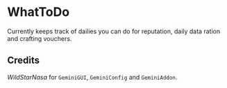WhatToDo
========

Currently keeps track of dailies you can do for reputation, daily data ration and crafting vouchers.

Credits
-------

_WildStarNasa_ for `GeminiGUI`, `GeminiConfig` and `GeminiAddon`.
